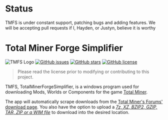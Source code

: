 
# Status
TMFS is under constant support, patching bugs and adding features. We will be accepting pull requests if I, Hayden, or Justyn, believe it is worthy

# Total Miner Forge Simplifier 
![TMFS Logo](https://github.com/TotalMiner/TotalMinerForgeSimplifier/blob/develop/TotalMinerForgeSimplifier/res/tmfs_icon-1.png "logo") [![GitHub issues](https://img.shields.io/github/issues/TotalMiner/TotalMinerForgeSimplifier)](https://github.com/TotalMiner/TotalMinerForgeSimplifier/issues) [![GitHub stars](https://img.shields.io/github/stars/TotalMiner/TotalMinerForgeSimplifier)](https://github.com/TotalMiner/TotalMinerForgeSimplifier/stargazers) [![GitHub license](https://img.shields.io/github/license/TotalMiner/TotalMinerForgeSimplifier)](https://github.com/TotalMiner/TotalMinerForgeSimplifier/blob/develop/LICENSE)

> Please read the license prior to modifying or contributing to this project.

TMFS, TotalMinerForgeSimplifier, is a windows program used for downloading Mods, Worlds or Components for the game [Total Miner](https://store.steampowered.com/app/347600/Total_Miner/ "Total Miner's Steam page").

The app will automatically scrape downloads from the [Total Miner's Forums' download page](http://totalminerforums.net/index.php?action=downloads).
You also have the option to upload a [*7z, XZ, BZIP2, GZIP, TAR, ZIP or a WIM file*](https://sevenzip.osdn.jp/chm/general/formats.htm "7zip supported formats") to download into the desired location.

